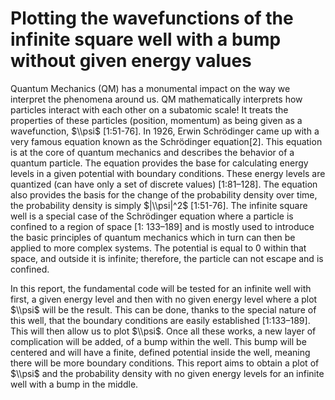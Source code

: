 # Plotting the wavefunctions of the infinite square well with a bump without given energy values
Quantum Mechanics (QM) has a monumental impact on the way we interpret the phenomena around us. QM mathematically interprets how particles interact with each other on a subatomic scale! It treats the properties of these particles (position, momentum) as being given as a wavefunction, $\\psi$ [1:51-76].  In 1926, Erwin Schrödinger came up with a very famous equation known as the Schrödinger equation[2]. This equation is at the core of quantum mechanics and describes the behavior of a quantum particle. The equation provides the base for calculating energy levels in a given potential with boundary conditions. These energy levels are quantized (can have only a set of discrete values) [1:81–128]. The equation also provides the basis for the change of the probability density over time, the probability density is simply  $|\\psi|^2$ [1:51-76]. The infinite square well is a special case of the Schrödinger equation where a particle is confined to a region of space [1: 133–189] and is mostly used to introduce the basic principles of quantum mechanics which in turn can then be applied to more complex systems. The potential is equal to 0 within that space, and outside it is infinite; therefore, the particle can not escape and is confined.

In this report, the fundamental code will be tested for an infinite well with first, a given energy level and then with no given energy level where a plot $\\psi$ will be the result. This can be done, thanks to the special nature of this well, that the boundary conditions are easily established [1:133–189]. This will then allow us to plot $\\psi$. Once all these works, a new layer of complication will be added, of a bump within the well. This bump will be centered and will have a finite, defined potential inside the well, meaning there will be more boundary conditions. This report aims to obtain a plot of $\\psi$  and the probability density with no given energy levels for an infinite well with a bump in the middle.


